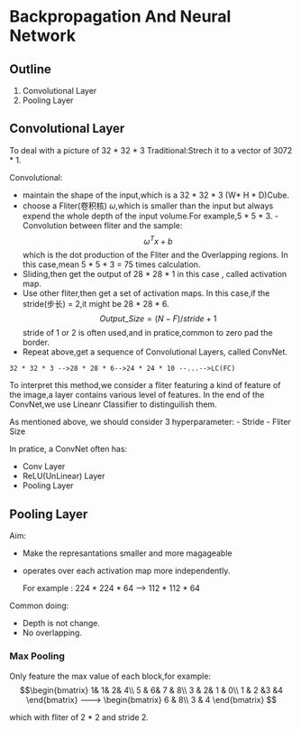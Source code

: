 # Backpropagation And Neural Network

## Outline

1. Convolutional Layer
2. Pooling Layer


## Convolutional Layer
To deal with a picture of 32 * 32 * 3
Traditional:Strech it to a vector of 3072 * 1.

Convolutional:
   - maintain the shape of the input,which is a 32 * 32 * 3 (W* H * D)Cube.
   - choose a Fliter(卷积核) $\omega$,which is smaller than the input but always expend the whole depth of the input volume.For example,5 * 5 * 3.
   -Convolution between fliter and the sample:$$\omega^T x +b$$
    which is the dot production of the Fliter and the Overlapping regions. In this case,mean 5 * 5 * 3 = 75 times calculation.
   - Sliding,then get the output of 28 * 28 * 1 in this case , called activation map.
   - Use other fliter,then get a set of activation maps. In this case,if the stride(步长) = 2,it might be 28 * 28 * 6.$$Output\_Size = (N - F)/stride +1$$
    stride of 1 or 2 is often used,and in pratice,common to zero pad the border.
   - Repeat above,get a sequence of Convolutional Layers, called ConvNet.

    32 * 32 * 3 -->28 * 28 * 6-->24 * 24 * 10 --...-->LC(FC)

To interpret this method,we consider a fliter featuring a kind of feature of the image,a layer contains various level of features. In the end of the ConvNet,we use Lineanr Classifier to distinguilish them.

As mentioned above, we should consider 3 hyperparameter:
    - Stride
    - Fliter Size

In pratice, a ConvNet often has:
   - Conv Layer
   - ReLU(UnLinear) Layer
   - Pooling Layer 

## Pooling Layer
Aim:
- Make the represantations smaller and more magageable
- operates over each activation map more independently.
  
  For example : 224 * 224 * 64 --> 112 * 112 * 64

Common doing:
- Depth is not change.
- No overlapping.

### Max Pooling
Only feature the max value of each block,for example:
    $$\begin{bmatrix}
    1& 1& 2& 4\\
    5 & 6& 7 & 8\\
    3 & 2& 1 & 0\\
    1 & 2 &3 &4
    \end{bmatrix}
    --->
    \begin{bmatrix}
     6  &  8\\
    3  & 4  
    \end{bmatrix}
    $$

which with fliter of 2 * 2 and stride 2.
